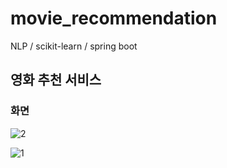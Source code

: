 # movie_recommendation
NLP / scikit-learn / spring boot 


## 영화 추천 서비스

### 화면 

![2](https://user-images.githubusercontent.com/46060746/84180459-7ca84000-aac2-11ea-90be-1b79fbbf1f2f.PNG)

![1](https://user-images.githubusercontent.com/46060746/84180468-7f0a9a00-aac2-11ea-8eea-15f4bb77f46e.PNG)
